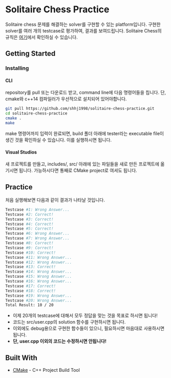 # Solitaire Chess Practice

Solitaire chess 문제를 해결하는 solver를 구현할 수 있는 platform입니다. 구현한 solver를 여러 개의 testcase로 평가하여, 결과를 보여드립니다. Solitaire Chess의 규칙은 [여기](https://www.thinkfun.com/wp-content/uploads/2015/09/SolChess-3400-IN03.pdf)에서 확인하실 수 있습니다.

## Getting Started

### Installing

#### CLI

repository를 pull 또는 다운로드 받고, command line에 다음 명령어들을 칩니다. 단, cmake와 c++14 컴파일러가 우선적으로 설치되어 있어야합니다.

```bash
git pull https://github.com/shhj1998/solitaire-chess-practice.git
cd solitaire-chess-practice
cmake .
make
```

make 명령어까지 입력이 완료되면, build 폴더 아래에 tester라는 executable file이 생긴 것을 확인하실 수 있습니다. 이를 실행하시면 됩니다.

#### Visual Studios

새 프로젝트를 만들고, includes/, src/ 아래에 있는 파일들을 새로 만든 프로젝트에 옮기시면 됩니다. 가능하시다면 통째로 CMake project로 여셔도 됩니다.

## Practice

처음 실행해보면 다음과 같이 결과가 나타날 것입니다.

```bash
Testcase #1: Wrong Answer...
Testcase #2: Correct!
Testcase #3: Correct!
Testcase #4: Correct!
Testcase #5: Correct!
Testcase #6: Wrong Answer...
Testcase #7: Wrong Answer...
Testcase #8: Correct!
Testcase #9: Correct!
Testcase #10: Correct!
Testcase #11: Wrong Answer...
Testcase #12: Wrong Answer...
Testcase #13: Correct!
Testcase #14: Wrong Answer...
Testcase #15: Wrong Answer...
Testcase #16: Wrong Answer...
Testcase #17: Correct!
Testcase #18: Correct!
Testcase #19: Wrong Answer...
Testcase #20: Wrong Answer...
Total Result: 10 / 20
```

- 이제 20개의 testcase에 대해서 모두 정답을 맞는 것을 목표로 하시면 됩니다! 
- 코드는 src/user.cpp의 solution 함수를 구현하시면 됩니다. 
- 이외에도 debug용으로 구현한 함수들이 있으니, 필요하시면 마음대로 사용하시면 됩니다. 
- **단, user.cpp 이외의 코드는 수정하시면 안됩니다!**

## Built With

* [CMake](https://cmake.org/) - C++ Project Build Tool
